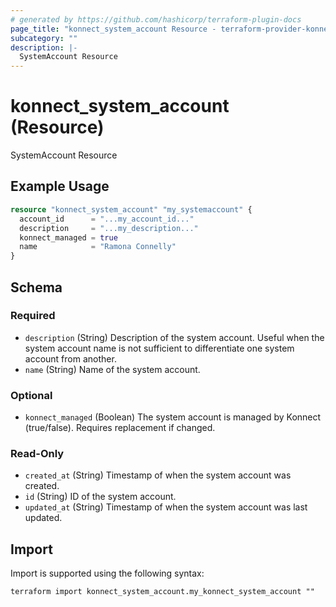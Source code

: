 ```yaml
---
# generated by https://github.com/hashicorp/terraform-plugin-docs
page_title: "konnect_system_account Resource - terraform-provider-konnect"
subcategory: ""
description: |-
  SystemAccount Resource
---
```


# konnect_system_account (Resource)

SystemAccount Resource

## Example Usage

```terraform
resource "konnect_system_account" "my_systemaccount" {
  account_id      = "...my_account_id..."
  description     = "...my_description..."
  konnect_managed = true
  name            = "Ramona Connelly"
}
```

<!-- schema generated by tfplugindocs -->
## Schema

### Required

- `description` (String) Description of the system account. Useful when the system account name is not sufficient to differentiate one system account from another.
- `name` (String) Name of the system account.

### Optional

- `konnect_managed` (Boolean) The system account is managed by Konnect (true/false). Requires replacement if changed.

### Read-Only

- `created_at` (String) Timestamp of when the system account was created.
- `id` (String) ID of the system account.
- `updated_at` (String) Timestamp of when the system account was last updated.

## Import

Import is supported using the following syntax:

```shell
terraform import konnect_system_account.my_konnect_system_account ""
```
